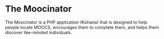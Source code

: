 # The Moocinator

The Moocinator is a PHP application (Kohana) that is designed to help people locate MOOCS, encourages them to complete them, and helps them discover like-minded individuals.

